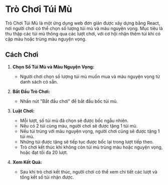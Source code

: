# Trò Chơi Túi Mù

Trò Chơi Túi Mù là một ứng dụng web đơn giản được xây dựng bằng React, nơi người chơi có thể chọn số lượng túi mù và màu nguyện vọng. Mục tiêu là thu thập các túi mù thông qua các lượt chơi, với cơ hội nhận thêm túi khi có cặp màu hoặc trùng màu nguyện vọng.

## Cách Chơi

1. **Chọn Số Túi Mù và Màu Nguyện Vọng:**
   - Người chơi chọn số lượng túi mù muốn mua và màu nguyện vọng từ danh sách có sẵn.

2. **Bắt Đầu Trò Chơi:**
   - Nhấn nút "Bắt đầu chơi" để bắt đầu bốc túi mù.

3. **Luật Chơi:**
   - Mỗi lượt, số túi mù đã chọn sẽ được bốc ngẫu nhiên.
   - Nếu có 2 túi cùng màu, người chơi sẽ được tặng 1 túi mù.
   - Nếu túi trùng với màu nguyện vọng, người chơi cũng sẽ được tặng 1 túi mù.
   - Những túi được tặng sẽ tiếp tục được bốc lại trong lượt tiếp theo.
   - Trò chơi kết thúc khi không còn túi mù trùng màu hoặc nguyện vọng, hoặc đạt tối đa 20 lượt.

4. **Xem Kết Quả:**
   - Sau khi trò chơi kết thúc, người chơi có thể xem chi tiết các lượt và tổng kết số túi nhận được.

